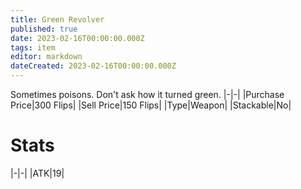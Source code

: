 ```yaml
---
title: Green Revolver
published: true
date: 2023-02-16T00:00:00.000Z
tags: item
editor: markdown
dateCreated: 2023-02-16T00:00:00.000Z
---
```


Sometimes poisons. Don't ask how it turned green. 
|-|-|
|Purchase Price|300 Flips|
|Sell Price|150 Flips|
|Type|Weapon|
|Stackable|No|

# Stats
|-|-|
|ATK|19|
